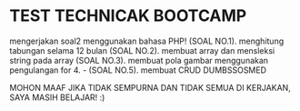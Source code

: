 # TEST TECHNICAK BOOTCAMP
mengerjakan soal2 menggunakan bahasa PHP!
(SOAL NO.1). menghitung tabungan selama 12 bulan 
(SOAL NO.2). membuat array dan mensleksi string pada array
(SOAL NO.3). membuat pola gambar menggunakan pengulangan for
4. - 
(SOAL NO.5). membuat CRUD DUMBSSOSMED

MOHON MAAF JIKA TIDAK SEMPURNA DAN TIDAK SEMUA DI KERJAKAN, SAYA MASIH BELAJAR! :)
